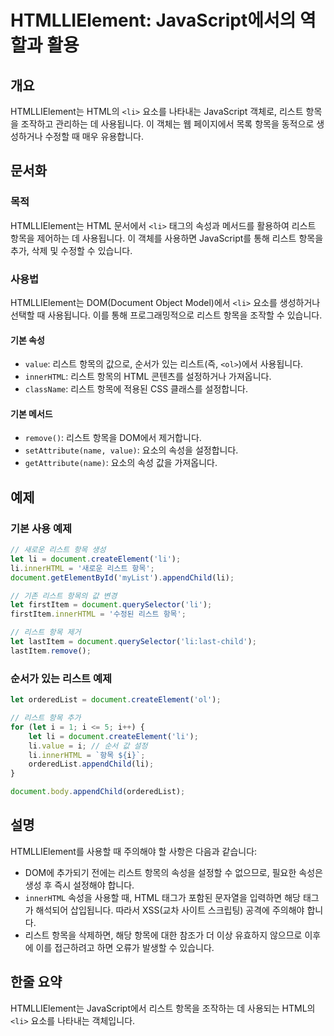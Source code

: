 <!--
Meta Description: # HTMLLIElement: JavaScript에서의 역할과 활용 ## 개요 HTMLLIElement는 HTML의 `<li>` 요소를 나타내는 JavaScript 객체로, 리스트 항목을 조작하고 관리하는 데 사용됩니다. 이 객체는 웹 페이지에서 목록 항목을 동적으로 ...
Meta Keywords: 리스트, 항목을, document, let, innerhtml
-->

# HTMLLIElement: JavaScript에서의 역할과 활용

## 개요
HTMLLIElement는 HTML의 `<li>` 요소를 나타내는 JavaScript 객체로, 리스트 항목을 조작하고 관리하는 데 사용됩니다. 이 객체는 웹 페이지에서 목록 항목을 동적으로 생성하거나 수정할 때 매우 유용합니다.

## 문서화
### 목적
HTMLLIElement는 HTML 문서에서 `<li>` 태그의 속성과 메서드를 활용하여 리스트 항목을 제어하는 데 사용됩니다. 이 객체를 사용하면 JavaScript를 통해 리스트 항목을 추가, 삭제 및 수정할 수 있습니다.

### 사용법
HTMLLIElement는 DOM(Document Object Model)에서 `<li>` 요소를 생성하거나 선택할 때 사용됩니다. 이를 통해 프로그래밍적으로 리스트 항목을 조작할 수 있습니다.

#### 기본 속성
- `value`: 리스트 항목의 값으로, 순서가 있는 리스트(즉, `<ol>`)에서 사용됩니다.
- `innerHTML`: 리스트 항목의 HTML 콘텐츠를 설정하거나 가져옵니다.
- `className`: 리스트 항목에 적용된 CSS 클래스를 설정합니다.

#### 기본 메서드
- `remove()`: 리스트 항목을 DOM에서 제거합니다.
- `setAttribute(name, value)`: 요소의 속성을 설정합니다.
- `getAttribute(name)`: 요소의 속성 값을 가져옵니다.

## 예제
### 기본 사용 예제
```javascript
// 새로운 리스트 항목 생성
let li = document.createElement('li');
li.innerHTML = '새로운 리스트 항목';
document.getElementById('myList').appendChild(li);

// 기존 리스트 항목의 값 변경
let firstItem = document.querySelector('li');
firstItem.innerHTML = '수정된 리스트 항목';

// 리스트 항목 제거
let lastItem = document.querySelector('li:last-child');
lastItem.remove();
```

### 순서가 있는 리스트 예제
```javascript
let orderedList = document.createElement('ol');

// 리스트 항목 추가
for (let i = 1; i <= 5; i++) {
    let li = document.createElement('li');
    li.value = i; // 순서 값 설정
    li.innerHTML = `항목 ${i}`;
    orderedList.appendChild(li);
}

document.body.appendChild(orderedList);
```

## 설명
HTMLLIElement를 사용할 때 주의해야 할 사항은 다음과 같습니다:
- DOM에 추가되기 전에는 리스트 항목의 속성을 설정할 수 없으므로, 필요한 속성은 생성 후 즉시 설정해야 합니다.
- `innerHTML` 속성을 사용할 때, HTML 태그가 포함된 문자열을 입력하면 해당 태그가 해석되어 삽입됩니다. 따라서 XSS(교차 사이트 스크립팅) 공격에 주의해야 합니다.
- 리스트 항목을 삭제하면, 해당 항목에 대한 참조가 더 이상 유효하지 않으므로 이후에 이를 접근하려고 하면 오류가 발생할 수 있습니다.

## 한줄 요약
HTMLLIElement는 JavaScript에서 리스트 항목을 조작하는 데 사용되는 HTML의 `<li>` 요소를 나타내는 객체입니다.